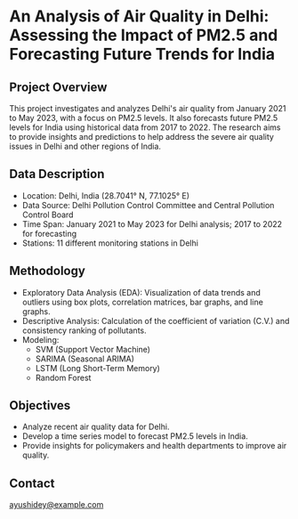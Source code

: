 # An Analysis of Air Quality in Delhi: Assessing the Impact of PM2.5 and Forecasting Future Trends for India

## Project Overview
This project investigates and analyzes Delhi's air quality from January 2021 to May 2023, with a focus on PM2.5 levels. It also forecasts future PM2.5 levels for India using historical data from 2017 to 2022. The research aims to provide insights and predictions to help address the severe air quality issues in Delhi and other regions of India.

## Data Description
<ul>
  <li>Location: Delhi, India (28.7041° N, 77.1025° E)</li>
  <li>Data Source: Delhi Pollution Control Committee and Central Pollution Control Board</li>
  <li>Time Span: January 2021 to May 2023 for Delhi analysis; 2017 to 2022 for forecasting</li>
  <li>Stations: 11 different monitoring stations in Delhi</li>
</ul>

## Methodology
<ul>
  <li>Exploratory Data Analysis (EDA): Visualization of data trends and outliers using box plots, correlation matrices, bar graphs, and line graphs.</li>
  <li>Descriptive Analysis: Calculation of the coefficient of variation (C.V.) and consistency ranking of pollutants.</li>
  <li>Modeling:
    <ul>
      <li>SVM (Support Vector Machine)</li>
      <li>SARIMA (Seasonal ARIMA)</li>
      <li>LSTM (Long Short-Term Memory)</li>
      <li>Random Forest</li>
    </ul></li>
</ul>


## Objectives
<ul>
  <li>Analyze recent air quality data for Delhi.</li>
  <li>Develop a time series model to forecast PM2.5 levels in India.</li>
  <li>Provide insights for policymakers and health departments to improve air quality.</li>
</ul>

## Contact
ayushidey@example.com



